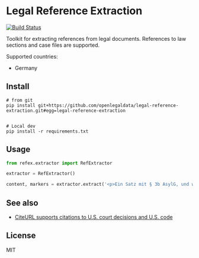 # Legal Reference Extraction

[![Build Status](https://travis-ci.org/openlegaldata/legal-reference-extraction.svg?branch=master)](https://travis-ci.org/openlegaldata/legal-reference-extraction)

Toolkit for extracting references from legal documents. References to law sections and case files are supported.

Supported countries:
- Germany

## Install

```
# from git
pip install git+https://github.com/openlegaldata/legal-reference-extraction.git#egg=legal-reference-extraction


# Local dev
pip install -r requirements.txt
```

## Usage

```python
from refex.extractor import RefExtractor

extractor = RefExtractor()

content, markers = extractor.extract('<p>Ein Satz mit § 3b AsylG, und weiteren Sachen.</p>')
```

## See also

- [CiteURL supports citations to U.S. court decisions and U.S. code](https://github.com/raindrum/citeurl)

## License

MIT
